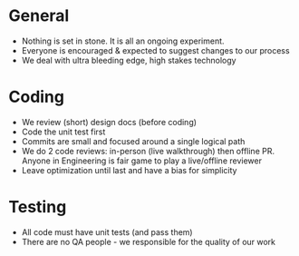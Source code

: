 
General
=======
* Nothing is set in stone. It is all an ongoing experiment.
* Everyone is encouraged & expected to suggest changes to our process
* We deal with ultra bleeding edge, high stakes technology


Coding
======
* We review (short) design docs (before coding)
* Code the unit test first
* Commits are small and focused around a single logical path
* We do 2 code reviews: in-person (live walkthrough) then offline PR. Anyone in Engineering is fair game to play a live/offline reviewer
* Leave optimization until last and have a bias for simplicity


Testing
=======
* All code must have unit tests (and pass them)
* There are no QA people - we responsible for the quality of our work
